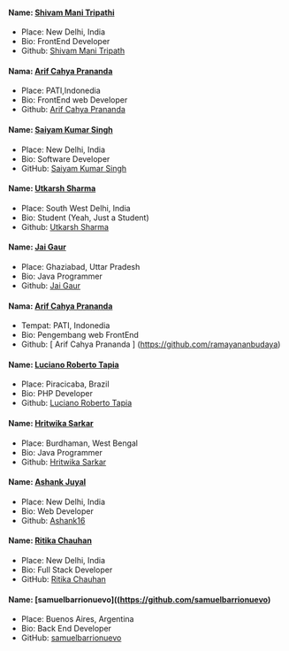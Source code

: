 #### Name: [Shivam Mani Tripathi](https://github.com/geekcodershivam)
- Place: New Delhi, India
- Bio: FrontEnd Developer
- Github: [Shivam Mani Tripath](https://github.com/geekcodershivam)

#### Nama: [Arif Cahya Prananda](https://github/com/boscahya)
- Place: PATI,Indonedia
- Bio: FrontEnd web Developer
- Github: [Arif Cahya Prananda](https://github.com/boscahya)

#### Name: [Saiyam Kumar Singh](https://github.com/saiyampaliwal)
- Place: New Delhi, India
- Bio: Software Developer
- GitHub: [Saiyam Kumar Singh](https://github.com/saiyampaliwal)

#### Name: [Utkarsh Sharma](https://github.com/utkzas)
- Place: South West Delhi, India
- Bio: Student (Yeah, Just a Student)
- Github: [Utkarsh Sharma](https://github.com/utkzas)

#### Name: [Jai Gaur](https://github.com/Jai-Gaur-26)
- Place: Ghaziabad, Uttar Pradesh
- Bio: Java Programmer
- Github: [Jai Gaur](https://github.com/Jai-Gaur-26)

####  Nama: [ Arif Cahya Prananda ](https://github.com/ramayanabudaya)
- Tempat: PATI, Indonedia
- Bio: Pengembang web FrontEnd
- Github: [ Arif Cahya Prananda ] (https://github.com/ramayananbudaya)

#### Name: [Luciano Roberto Tapia](https://github.com/lucianotapia)
- Place: Piracicaba, Brazil
- Bio: PHP Developer
- Github: [Luciano Roberto Tapia](https://github.com/lucianotapia)

#### Name: [Hritwika Sarkar](https://github.com/Hrit20)
- Place: Burdhaman, West Bengal
- Bio: Java Programmer
- Github: [Hritwika Sarkar](https://github.com/Hrit20)

#### Name: [Ashank Juyal](https://github.com/Ashank16)
- Place: New Delhi, India
- Bio: Web Developer
- Github: [Ashank16](https://github.com/Ashank16)

#### Name: [Ritika Chauhan](https://github.com/ChauhanRitika)
- Place: New Delhi, India
- Bio: Full Stack Developer
- GitHub: [Ritika Chauhan](https://github.com/ChauhanRitika)


#### Name: [samuelbarrionuevo]((https://github.com/samuelbarrionuevo)
- Place: Buenos Aires, Argentina
- Bio: Back End Developer
- GitHub: [samuelbarrionuevo](https://github.com/samuelbarrionuevo)
